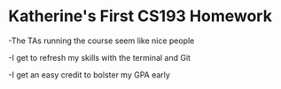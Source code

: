 # Katherine's First CS193 Homework

-The TAs running the course seem like nice people

-I get to refresh my skills with the terminal and Git

-I get an easy credit to bolster my GPA early
